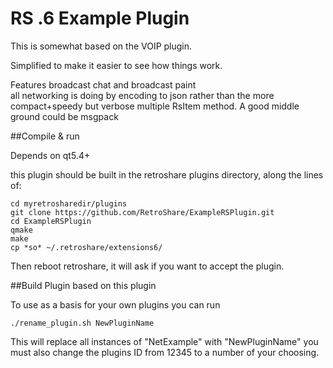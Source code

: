 RS .6 Example Plugin
==================

This is somewhat based on the VOIP plugin.

Simplified to make it easier to see how things work.

Features broadcast chat and broadcast paint  
all networking is doing by encoding to json rather than the more compact+speedy but verbose multiple RsItem method.
A good middle ground could be msgpack

##Compile & run

Depends on qt5.4+

this plugin should be built in the retroshare plugins directory, along the lines of:

    cd myretrosharedir/plugins
    git clone https://github.com/RetroShare/ExampleRSPlugin.git
    cd ExampleRSPlugin
    qmake
    make
    cp *so* ~/.retroshare/extensions6/

Then reboot retroshare, it will ask if you want to accept the plugin.

##Build Plugin based on this plugin

To use as a basis for your own plugins you can run

    ./rename_plugin.sh NewPluginName

This will replace all instances of "NetExample" with "NewPluginName"
you must also change the plugins ID from 12345 to a number of your choosing.
